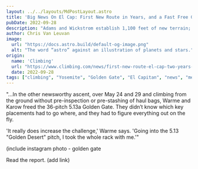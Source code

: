 ```yaml
---
layout: ../../layouts/MdPostLayout.astro
title: 'Big News On El Cap: First New Route in Years, and a Fast Free Golden Gate Ascent'
pubDate: 2022-09-28
description: "Adams and Wickstrom establish 1,100 feet of new terrain; Warme and Karow go ground up on all-team-free ascent."
author: Chris Van Leuvan
image: 
  url: "https://docs.astro.build/default-og-image.png"
  alt: "The word “astro” against an illustration of planets and stars."
origin: 
  name: 'Climbing'
  url: "https://www.climbing.com/news/first-new-route-el-cap-two-years-fast-ascent-golden-gate/"
  date: 2022-09-28
tags: ["climbing", "Yosemite", "Golden Gate", "El Capitan", "news", "media"]
---
```

"...In the other newsworthy ascent, over May 24 and 29 and climbing from the ground without pre-inspection or pre-stashing of haul bags, Warme and Karow freed the 36-pitch 5.13a Golden Gate. They didn’t know which key placements had to go where, and they had to figure everything out on the fly.

'It really does increase the challenge,' Warme says. 'Going into the 5.13 "Golden Desert" pitch, I took the whole rack with me.'"

(include instagram photo - golden gate

Read the report. (add link)